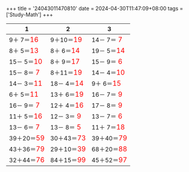 +++ 
title = '24043011470810' 
date = 2024-04-30T11:47:09+08:00 
tags = ['Study-Math'] 
+++ 

1 | 2 | 3 
-- | -- | -- 
 9＋ 7＝<font color=red size=4>16</font> |  9＋10＝<font color=red size=4>19</font> | 14－ 7＝<font color=red size=4> 7</font> 
 8＋ 5＝<font color=red size=4>13</font> |  8＋ 6＝<font color=red size=4>14</font> | 19－ 5＝<font color=red size=4>14</font> 
15－ 5＝<font color=red size=4>10</font> |  8＋ 9＝<font color=red size=4>17</font> | 15－ 9＝<font color=red size=4> 6</font> 
15－ 8＝<font color=red size=4> 7</font> |  8＋11＝<font color=red size=4>19</font> | 14－ 4＝<font color=red size=4>10</font> 
14－ 3＝<font color=red size=4>11</font> | 18－ 4＝<font color=red size=4>14</font> |  9＋ 6＝<font color=red size=4>15</font> 
 6＋ 5＝<font color=red size=4>11</font> | 13＋ 6＝<font color=red size=4>19</font> | 16－ 7＝<font color=red size=4> 9</font> 
16－ 9＝<font color=red size=4> 7</font> | 12＋ 4＝<font color=red size=4>16</font> | 17－ 8＝<font color=red size=4> 9</font> 
11＋ 5＝<font color=red size=4>16</font> | 12－ 3＝<font color=red size=4> 9</font> | 13－ 7＝<font color=red size=4> 6</font> 
13－ 6＝<font color=red size=4> 7</font> | 13－ 8＝<font color=red size=4> 5</font> | 11＋ 7＝<font color=red size=4>18</font> 
39＋20＝<font color=red size=4>59</font> | 30＋43＝<font color=red size=4>73</font> | 39＋40＝<font color=red size=4>79</font> 
43＋36＝<font color=red size=4>79</font> | 29＋10＝<font color=red size=4>39</font> | 68＋20＝<font color=red size=4>88</font> 
32＋44＝<font color=red size=4>76</font> | 84＋15＝<font color=red size=4>99</font> | 45＋52＝<font color=red size=4>97</font> 

